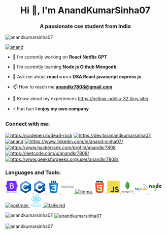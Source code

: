 <h1 align="center">Hi 👋, I'm AnandKumarSinha07</h1>
<h3 align="center">A passionate cse student from India</h3>

<p align="left"> <img src="https://komarev.com/ghpvc/?username=anandkumarsinha07&label=Profile%20views&color=0e75b6&style=flat" alt="anandkumarsinha07" /> </p>

<p align="left"> <a href="https://twitter.com/anand" target="blank"><img src="https://img.shields.io/twitter/follow/anand?logo=twitter&style=for-the-badge" alt="anand" /></a> </p>

- 🔭 I’m currently working on **React Netflix GPT**

- 🌱 I’m currently learning **Node js Github Mongodb**

- 💬 Ask me about **react c c++ DSA React javascript express js**

- 📫 How to reach me **anandkr7808@gmail.com**

- 📄 Know about my experiences https://yellow-odelia-32.tiiny.site/

- ⚡ Fun fact **I enjoy my own company**

<h3 align="left">Connect with me:</h3>
<p align="left">
<a href="https://codepen.io/https://codepen.io/dead-rock" target="blank"><img align="center" src="https://raw.githubusercontent.com/rahuldkjain/github-profile-readme-generator/master/src/images/icons/Social/codepen.svg" alt="https://codepen.io/dead-rock" height="30" width="40" /></a>
<a href="https://dev.to/https://dev.to/anandkumarsinha07" target="blank"><img align="center" src="https://raw.githubusercontent.com/rahuldkjain/github-profile-readme-generator/master/src/images/icons/Social/devto.svg" alt="https://dev.to/anandkumarsinha07" height="30" width="40" /></a>
<a href="https://twitter.com/anand" target="blank"><img align="center" src="https://raw.githubusercontent.com/rahuldkjain/github-profile-readme-generator/master/src/images/icons/Social/twitter.svg" alt="anand" height="30" width="40" /></a>
<a href="https://linkedin.com/in/https://www.linkedin.com/in/anand-sinha07/" target="blank"><img align="center" src="https://raw.githubusercontent.com/rahuldkjain/github-profile-readme-generator/master/src/images/icons/Social/linked-in-alt.svg" alt="https://www.linkedin.com/in/anand-sinha07/" height="30" width="40" /></a>
<a href="https://www.hackerrank.com/https://www.hackerrank.com/profile/anandkr7808" target="blank"><img align="center" src="https://raw.githubusercontent.com/rahuldkjain/github-profile-readme-generator/master/src/images/icons/Social/hackerrank.svg" alt="https://www.hackerrank.com/profile/anandkr7808" height="30" width="40" /></a>
<a href="https://www.leetcode.com/https://leetcode.com/u/anandkr7808/" target="blank"><img align="center" src="https://raw.githubusercontent.com/rahuldkjain/github-profile-readme-generator/master/src/images/icons/Social/leet-code.svg" alt="https://leetcode.com/u/anandkr7808/" height="30" width="40" /></a>
<a href="https://auth.geeksforgeeks.org/user/https://www.geeksforgeeks.org/user/anandkr7808/" target="blank"><img align="center" src="https://raw.githubusercontent.com/rahuldkjain/github-profile-readme-generator/master/src/images/icons/Social/geeks-for-geeks.svg" alt="https://www.geeksforgeeks.org/user/anandkr7808/" height="30" width="40" /></a>
</p>

<h3 align="left">Languages and Tools:</h3>
<p align="left"> <a href="https://getbootstrap.com" target="_blank" rel="noreferrer"> <img src="https://raw.githubusercontent.com/devicons/devicon/master/icons/bootstrap/bootstrap-plain-wordmark.svg" alt="bootstrap" width="40" height="40"/> </a> <a href="https://www.cprogramming.com/" target="_blank" rel="noreferrer"> <img src="https://raw.githubusercontent.com/devicons/devicon/master/icons/c/c-original.svg" alt="c" width="40" height="40"/> </a> <a href="https://www.w3schools.com/cpp/" target="_blank" rel="noreferrer"> <img src="https://raw.githubusercontent.com/devicons/devicon/master/icons/cplusplus/cplusplus-original.svg" alt="cplusplus" width="40" height="40"/> </a> <a href="https://www.w3schools.com/css/" target="_blank" rel="noreferrer"> <img src="https://raw.githubusercontent.com/devicons/devicon/master/icons/css3/css3-original-wordmark.svg" alt="css3" width="40" height="40"/> </a> <a href="https://expressjs.com" target="_blank" rel="noreferrer"> <img src="https://raw.githubusercontent.com/devicons/devicon/master/icons/express/express-original-wordmark.svg" alt="express" width="40" height="40"/> </a> <a href="https://www.figma.com/" target="_blank" rel="noreferrer"> <img src="https://www.vectorlogo.zone/logos/figma/figma-icon.svg" alt="figma" width="40" height="40"/> </a> <a href="https://www.w3.org/html/" target="_blank" rel="noreferrer"> <img src="https://raw.githubusercontent.com/devicons/devicon/master/icons/html5/html5-original-wordmark.svg" alt="html5" width="40" height="40"/> </a> <a href="https://developer.mozilla.org/en-US/docs/Web/JavaScript" target="_blank" rel="noreferrer"> <img src="https://raw.githubusercontent.com/devicons/devicon/master/icons/javascript/javascript-original.svg" alt="javascript" width="40" height="40"/> </a> <a href="https://www.mongodb.com/" target="_blank" rel="noreferrer"> <img src="https://raw.githubusercontent.com/devicons/devicon/master/icons/mongodb/mongodb-original-wordmark.svg" alt="mongodb" width="40" height="40"/> </a> <a href="https://www.mysql.com/" target="_blank" rel="noreferrer"> <img src="https://raw.githubusercontent.com/devicons/devicon/master/icons/mysql/mysql-original-wordmark.svg" alt="mysql" width="40" height="40"/> </a> <a href="https://nodejs.org" target="_blank" rel="noreferrer"> <img src="https://raw.githubusercontent.com/devicons/devicon/master/icons/nodejs/nodejs-original-wordmark.svg" alt="nodejs" width="40" height="40"/> </a> <a href="https://postman.com" target="_blank" rel="noreferrer"> <img src="https://www.vectorlogo.zone/logos/getpostman/getpostman-icon.svg" alt="postman" width="40" height="40"/> </a> <a href="https://reactjs.org/" target="_blank" rel="noreferrer"> <img src="https://raw.githubusercontent.com/devicons/devicon/master/icons/react/react-original-wordmark.svg" alt="react" width="40" height="40"/> </a> <a href="https://tailwindcss.com/" target="_blank" rel="noreferrer"> <img src="https://www.vectorlogo.zone/logos/tailwindcss/tailwindcss-icon.svg" alt="tailwind" width="40" height="40"/> </a> </p>

<p><img align="left" src="https://github-readme-stats.vercel.app/api/top-langs?username=anandkumarsinha07&show_icons=true&locale=en&layout=compact" alt="anandkumarsinha07" /></p>

<p>&nbsp;<img align="center" src="https://github-readme-stats.vercel.app/api?username=anandkumarsinha07&show_icons=true&locale=en" alt="anandkumarsinha07" /></p>

<p><img align="center" src="https://github-readme-streak-stats.herokuapp.com/?user=anandkumarsinha07&" alt="anandkumarsinha07" /></p>
